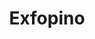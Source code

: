 ---
id: "exfopino"
image: 
  src: "/src/images/exfopino.png"
  alt: "exfopino web"
title: "Exfopino"
location: "Pontevedra, Spain"
year: "2020"
platform: "Wordpress"
show_title: {portfolio: true, card: false}
secondary_link: { text: "", href: ""}
tech: "Elementor"
url: "https://exfopino.redpipesolutions.com/"
description: Discover the wondrs of this sawmill and wood work station in the north of Spain. Explore custom made wood products and the excellence of woodwork
            while navigating through this site. Developed with the latests versions of Wordpress and elementor the website offers a great user experience up the
            most recent web standards. The user demanded to be able to introduce his own content and replace existing features and thus the need of Wordpress. There is custom JS
            and CSS as needed across the site.
---